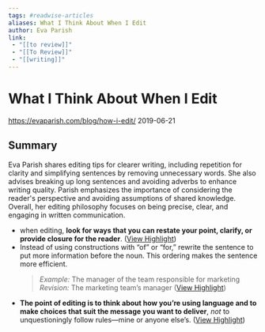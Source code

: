 ```yaml
---
tags: #readwise-articles
aliases: What I Think About When I Edit
author: Eva Parish
link:
 - "[[to review]]"
 - "[[To Review]]"
 - "[[writing]]"
---
```

# What I Think About When I Edit

https://evaparish.com/blog/how-i-edit/
2019-06-21
## Summary
Eva Parish shares editing tips for clearer writing, including repetition for clarity and simplifying sentences by removing unnecessary words. She also advises breaking up long sentences and avoiding adverbs to enhance writing quality. Parish emphasizes the importance of considering the reader's perspective and avoiding assumptions of shared knowledge. Overall, her editing philosophy focuses on being precise, clear, and engaging in written communication.

- when editing, **look for ways that you can restate your point, clarify, or provide closure for the reader**. ([View Highlight](https://read.readwise.io/read/01hymacs3xpfcp2bd1xr571jht))
- Instead of using constructions with “of” or “for,” rewrite the sentence to put more information before the noun. This ordering makes the sentence more efficient.
  > *Example:* The manager of the team responsible for marketing
  > *Revision:* The marketing team’s manager ([View Highlight](https://read.readwise.io/read/01hymaj0550d808sg4st1yt8c2))
- **The point of editing is to think about how you’re using language and to make choices that suit the message you want to deliver**, *not* to unquestioningly follow rules—mine or anyone else’s. ([View Highlight](https://read.readwise.io/read/01hymb7zqssm7jmhw99wckeq10))
